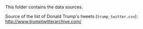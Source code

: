 This folder contains the data sources.

Source of the list of Donald Trump's tweets (`trump_twitter.csv`): http://www.trumptwitterarchive.com/
